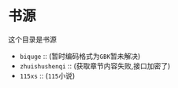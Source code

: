 # 书源

这个目录是书源

- `biquge` :: (暂时编码格式为`GBK`暂未解决)
- `zhuishushenqi` :: (获取章节内容失败,接口加密了)
- `115xs` :: (`115`小说)